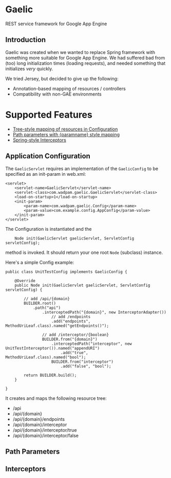 Gaelic
======

REST service framework for Google App Engine

Introduction
------------

Gaelic was created when we wanted to replace Spring framework with something
more suitable for Google App Engine. We had suffered bad from (too) long initialization
times (loading requests), and needed something that initializes _very_ quickly.

We tried Jersey, but decided to give up the following:
* Annotation-based mapping of resources / controllers
* Compatibility with non-GAE environments

Supported Features
==================
* [Tree-style mapping of resources in Configuration](#application-configuration)
* [Path parameters with {paramname} style mapping](#path-parameters)
* [Spring-style Interceptors](#interceptors)

Application Configuration
-------------------------
The `GaelicServlet` requires an implementation of the `GaelicConfig` to be specified
as an init-param in web.xml:
    
    <servlet>
        <servlet-name>GaelicServlet</servlet-name>
        <servlet-class>com.wadpam.gaelic.GaelicServlet</servlet-class>
        <load-on-startup>1</load-on-startup>
        <init-param> 
            <param-name>com.wadpam.gaelic.Config</param-name> 
            <param-value>com.example.config.AppConfig</param-value> 
        </init-param> 
    </servlet>
    
The Configuration is instantiated and the 
    
        Node init(GaelicServlet gaelicServlet, ServletConfig servletConfig);
        
method is invoked. It should return your one root `Node` (subclass) instance.

Here's a simple Config example:
    
    public class UnitTestConfig implements GaelicConfig {

        @Override
        public Node init(GaelicServlet gaelicServlet, ServletConfig servletConfig) {

            // add /api/{domain}
            BUILDER.root()
                .path("api")
                    .interceptedPath("{domain}", new InterceptorAdapter())
                        // add /endpoints
                        .add("endpoints", MethodUriLeaf.class).named("getEndpoints()");

                    // add /interceptor/{boolean}
                    BUILDER.from("{domain}")
                        .interceptedPath("interceptor", new UnitTestInterceptor()).named("appendURI")
                            .add("true", MethodUriLeaf.class).named("bool");
                        BUILDER.from("interceptor")
                            .add("false", "bool");

            return BUILDER.build();
        }

    }
    
It creates and maps the following resource tree:

* /api
* /api/{domain}
* /api/{domain}/endpoints
* /api/{domain}/interceptor
* /api/{domain}/interceptor/true
* /api/{domain}/interceptor/false

Path Parameters
---------------


Interceptors
------------

